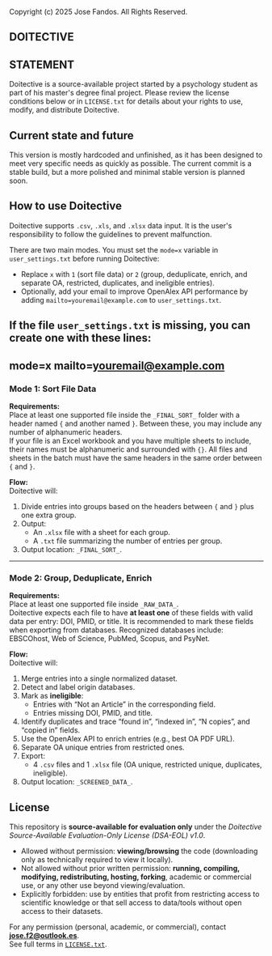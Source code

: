 Copyright (c) 2025 Jose Fandos. All Rights Reserved.
## DOITECTIVE 

## STATEMENT
Doitective is a source-available project started by a psychology student as part of his master's degree final project. Please review the license conditions below or in `LICENSE.txt` for details about your rights to use, modify, and distribute Doitective.

## Current state and future
This version is mostly hardcoded and unfinished, as it has been designed to meet very specific needs as quickly as possible. The current commit is a stable build, but a more polished and minimal stable version is planned soon.

## How to use Doitective
Doitective supports `.csv`, `.xls`, and `.xlsx` data input. It is the user's responsibility to follow the guidelines to prevent malfunction.

There are two main modes. You must set the `mode=x` variable in `user_settings.txt` before running Doitective:
- Replace `x` with `1` (sort file data) or `2` (group, deduplicate, enrich, and separate OA, restricted, duplicates, and ineligible entries).
- Optionally, add your email to improve OpenAlex API performance by adding `mailto=youremail@example.com` to `user_settings.txt`.

If the file `user_settings.txt` is missing, you can create one with these lines:
---
mode=x
mailto=youremail@example.com
---

### Mode 1: Sort File Data
**Requirements:**  
Place at least one supported file inside the `_FINAL_SORT_` folder with a header named `{` and another named `}`. Between these, you may include any number of alphanumeric headers.  
If your file is an Excel workbook and you have multiple sheets to include, their names must be alphanumeric and surrounded with `{}`. All files and sheets in the batch must have the same headers in the same order between `{` and `}`.

**Flow:**  
Doitective will:
1. Divide entries into groups based on the headers between `{` and `}` plus one extra group.
2. Output:
   - An `.xlsx` file with a sheet for each group.
   - A `.txt` file summarizing the number of entries per group.
3. Output location: `_FINAL_SORT_`.

---

### Mode 2: Group, Deduplicate, Enrich
**Requirements:**  
Place at least one supported file inside `_RAW_DATA_`.  
Doitective expects each file to have **at least one** of these fields with valid data per entry: DOI, PMID, or title. It is recommended to mark these fields when exporting from databases. Recognized databases include: EBSCOhost, Web of Science, PubMed, Scopus, and PsyNet.

**Flow:**  
Doitective will:
1. Merge entries into a single normalized dataset.
2. Detect and label origin databases.
3. Mark as **ineligible**:
   - Entries with “Not an Article” in the corresponding field.
   - Entries missing DOI, PMID, and title.
4. Identify duplicates and trace “found in”, “indexed in”, “N copies”, and “copied in” fields.
5. Use the OpenAlex API to enrich entries (e.g., best OA PDF URL).
6. Separate OA unique entries from restricted ones.
7. Export:
   - 4 `.csv` files and 1 `.xlsx` file (OA unique, restricted unique, duplicates, ineligible).
8. Output location: `_SCREENED_DATA_`.

## License

This repository is **source-available for evaluation only** under the
*Doitective Source-Available Evaluation-Only License (DSA-EOL) v1.0*.

- Allowed without permission: **viewing/browsing** the code (downloading only as technically required to view it locally).
- Not allowed without prior written permission: **running, compiling, modifying, redistributing, hosting, forking**, academic or commercial use, or any other use beyond viewing/evaluation.
- Explicitly forbidden: use by entities that profit from restricting access to scientific knowledge or that sell access to data/tools without open access to their datasets.

For any permission (personal, academic, or commercial), contact **jose.f2@outlook.es**.  
See full terms in [`LICENSE.txt`](LICENSE.txt).



